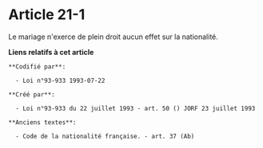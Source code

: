 # Article 21-1

Le mariage n'exerce de plein droit aucun effet sur la nationalité.

**Liens relatifs à cet article**

	**Codifié par**:

	  - Loi n°93-933 1993-07-22

	**Créé par**:

	  - Loi n°93-933 du 22 juillet 1993 - art. 50 () JORF 23 juillet 1993

	**Anciens textes**:

	  - Code de la nationalité française. - art. 37 (Ab)
